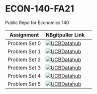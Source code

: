# ECON-140-FA21
Public Repo for Economics 140

| Assignment  | NBgitpuller Link  |   |
|---|---|---|
| Problem Set 0  | [![UCBDatahub](https://img.shields.io/badge/Launch-UCB%20Datahub-blue.svg)](https://datahub.berkeley.edu/hub/user-redirect/git-pull?repo=https%3A%2F%2Fgithub.com%2Fds-modules%2FECON-140-FA21.git&urlpath=tree%2FECON-140-FA21.git%2Fps0%2Fps0.ipynb&branch=main)  |   |
| Problem Set 1  |  [![UCBDatahub](https://img.shields.io/badge/Launch-UCB%20Datahub-blue.svg)](https://datahub.berkeley.edu/hub/user-redirect/git-pull?repo=https%3A%2F%2Fgithub.com%2Fds-modules%2FECON-140-FA21.git&urlpath=tree%2FECON-140-FA21.git%2Fps1%2Fps1.ipynb&branch=main) |   |
| Problem Set 2  |  [![UCBDatahub](https://img.shields.io/badge/Launch-UCB%20Datahub-blue.svg)](https://datahub.berkeley.edu/hub/user-redirect/git-pull?repo=https%3A%2F%2Fgithub.com%2Fds-modules%2FECON-140-FA21.git&urlpath=tree%2FECON-140-FA21.git%2Fps2%2Fps2.ipynb&branch=main) |   |
| Problem Set 3  |  [![UCBDatahub](https://img.shields.io/badge/Launch-UCB%20Datahub-blue.svg)](https://datahub.berkeley.edu/hub/user-redirect/git-pull?repo=https%3A%2F%2Fgithub.com%2Fds-modules%2FECON-140-FA21.git&urlpath=tree%2FECON-140-FA21.git%2Fps3%2Fps3.ipynb&branch=main) |   |
| Problem Set 4  |  [![UCBDatahub](https://img.shields.io/badge/Launch-UCB%20Datahub-blue.svg)](https://datahub.berkeley.edu/hub/user-redirect/git-pull?repo=https%3A%2F%2Fgithub.com%2Fds-modules%2FECON-140-FA21.git&urlpath=tree%2FECON-140-FA21.git%2Fps4%2Fps4.ipynb&branch=main) |   |
| Problem Set 5  |  [![UCBDatahub](https://img.shields.io/badge/Launch-UCB%20Datahub-blue.svg)](https://datahub.berkeley.edu/hub/user-redirect/git-pull?repo=https%3A%2F%2Fgithub.com%2Fds-modules%2FECON-140-FA21.git&urlpath=tree%2FECON-140-FA21.git%2Fps5%2Fps5.ipynb&branch=main) |   |

